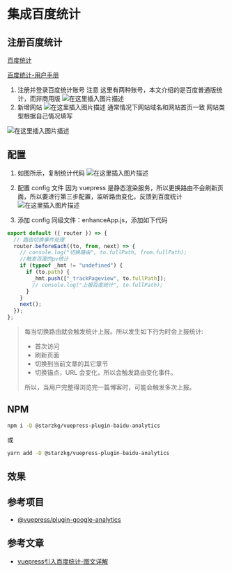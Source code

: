 
# 集成百度统计

## 注册百度统计
[百度统计](https://tongji.baidu.com/web/welcome/login)

[百度统计-用户手册](https://tongji.baidu.com/api/manual/)

1. 注册并登录百度统计账号
   注意 这里有两种账号，本文介绍的是百度普通版统计，而非商用版
   ![在这里插入图片描述](https://shentuzhigang.cn/files/images/202112202207621.png)
2. 新增网站
   ![在这里插入图片描述](https://shentuzhigang.cn/files/images/202112202207402.png)
   通常情况下网站域名和网站首页一致
   网站类型根据自己情况填写


![在这里插入图片描述](https://shentuzhigang.cn/files/images/202112202207608.png)
## 配置
1. 如图所示，复制统计代码
   ![在这里插入图片描述](https://shentuzhigang.cn/files/images/202112202208439.png)


2. 配置 config 文件
   因为 vuepress 是静态渲染服务，所以更换路由不会刷新页面，所以要进行第三步配置，监听路由变化，反馈到百度统计
   ![在这里插入图片描述](https://shentuzhigang.cn/files/images/202112202208125.png)
3. 添加 config 同级文件：enhanceApp.js，添加如下代码
```js
export default ({ router }) => {
  // 路由切换事件处理
  router.beforeEach((to, from, next) => {
    // console.log("切换路由", to.fullPath, from.fullPath);
    //触发百度的pv统计
    if (typeof _hmt != "undefined") {
      if (to.path) {
        _hmt.push(["_trackPageview", to.fullPath]);
        // console.log("上报百度统计", to.fullPath);
      }
    }
    next();
  });
};
```
> 每当切换路由就会触发统计上报。所以发生如下行为时会上报统计:
>
> - 首次访问
> - 刷新页面
> - 切换到当前文章的其它章节
> - 切换锚点，URL 会变化，所以会触发路由变化事件。
>
> 所以，当用户完整得浏览完一篇博客时，可能会触发多次上报。
## NPM
```bash
npm i -D @starzkg/vuepress-plugin-baidu-analytics
```

或

```bash
yarn add -D @starzkg/vuepress-plugin-baidu-analytics
```

## 效果



## 参考项目
- [@vuepress/plugin-google-analytics](https://github.com/vuepress/vuepress-next/tree/main/packages/%40vuepress/plugin-google-analytics)
## 参考文章
- [vuepress引入百度统计-图文详解](https://blog.csdn.net/weixin_40532650/article/details/116058032)
